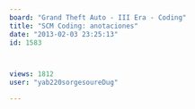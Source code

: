 ```yaml
---
board: "Grand Theft Auto - III Era - Coding"
title: "SCM Coding: anotaciones"
date: "2013-02-03 23:25:13"
id: 1583



views: 1812
user: "yab220sorgesoureDug"

---
```

